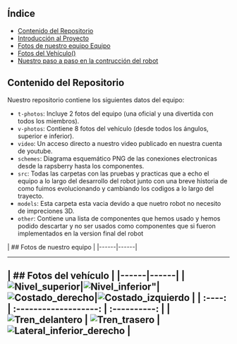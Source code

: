 ##  Índice

* [Contenido del Repositorio](#contenido-del-repositorio)
* [Introducción al Proyecto](#introducción-al-proyecto)
* [Fotos de nuestro equipo Equipo](#fotos-de-equipo)
* [Fotos del Vehículo()](#fotos-del-vehiculo)
* [Nuestro paso a paso en la contrucción del robot](#diseño-de-hardware)

##  Contenido del Repositorio

Nuestro repositorio contiene los siguientes datos del equipo:

* `t-photos`: Incluye 2 fotos del equipo (una oficial y una divertida con todos los miembros).
* `v-photos`: Contiene 8 fotos del vehículo (desde todos los ángulos, superior e inferior).
* `video`: Un acceso directo a nuestro video publicado en nuestra cuenta de youtube.
* `schemes`: Diagrama esquemático PNG de las conexiones electronicas desde la rapsberry hasta los componentes.
* `src`: Todas las carpetas con las pruebas y practicas que a echo el equipo a lo largo del desarrollo del robot junto con una breve historia de como fuimos evolucionando y cambiando los codigos a lo largo del trayecto.
* `models`: Esta carpeta esta vacia devido a que nuetro robot no necesito de impreciones 3D.
* `other`: Contiene una lista de componentes que hemos usado y hemos podido descartar y no ser usados como componentes que si fueron implementados en la version final del robot

| ## Fotos de nuestro equipo |
|------|------|

---
| ## Fotos del vehículo |
|------|------|
|![Nivel_superior](https://github.com/nestoxuy/OSCORP/blob/main/v-photos/Images/Nivel_superior.jpeg)|![Nivel_inferior"](https://github.com/nestoxuy/OSCORP/blob/main/v-photos/Images/Nivel_inferior.jpeg)|![Costado_derecho](https://github.com/nestoxuy/OSCORP/blob/main/v-photos/Images/Costado_derecho.jpeg "Costado_derecho")|![Costado_izquierdo](https://github.com/nestoxuy/OSCORP/blob/main/v-photos/Images/Costado_izquierdo.jpeg "Costado_izquierdo")  |
| :----: | :-------------------: | :----------: |
| ![Tren_delantero](v-photos/Images/Tren_delantero.jpeg ) | ![Tren_trasero](v-photos/Images/Tren_trasero.jpeg ) | ![Lateral_inferior_derecho](v-photos/Images/Lateral_inferior_derecho.jpeg) |
---

